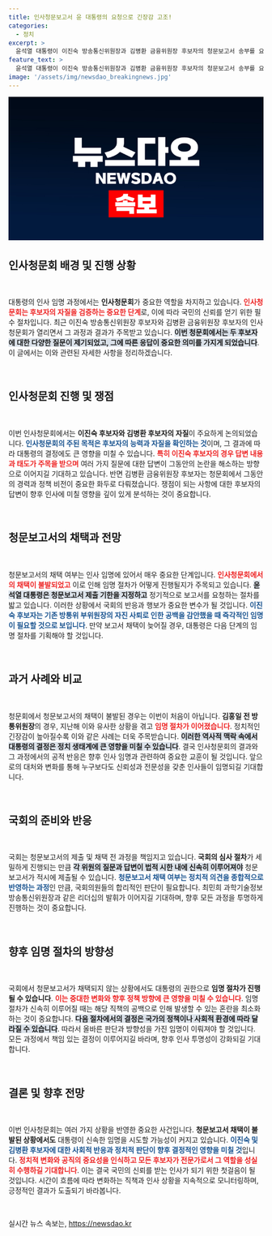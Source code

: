 ```yaml
---
title: 인사청문보고서 윤 대통령의 요청으로 긴장감 고조!
categories:
  - 정치
excerpt: >
  윤석열 대통령이 이진숙 방송통신위원장과 김병환 금융위원장 후보자의 청문보고서 송부를 요청했습니다. 국회가 기한 내 보고서를 제출하지 않을 경우, 두 후보자는 임명 절차에 돌입할 가능성이 큽니다. 이 초유의 상황에 대한 정치권의 반응은? 클릭해 확인하세요!
feature_text: >
  윤석열 대통령이 이진숙 방송통신위원장과 김병환 금융위원장 후보자의 청문보고서 송부를 요청했습니다. 국회가 기한 내 보고서를 제출하지 않을 경우, 두 후보자는 임명 절차에 돌입할 가능성이 큽니다. 이 초유의 상황에 대한 정치권의 반응은? 클릭해 확인하세요!
image: '/assets/img/newsdao_breakingnews.jpg'
---
```


<p><img src="/assets/img/newsdao_breakingnews.jpg" alt="ontimetimes 속보" /></p>

<h2 data-ke-size="size26">인사청문회 배경 및 진행 상황</h2>

<p data-ke-size="size16">&nbsp;</p>

<p>대통령의 인사 임명 과정에서는 <b>인사청문회</b>가 중요한 역할을 차지하고 있습니다. <b><span style="color: #ee2323;">인사청문회는 후보자의 자질을 검증하는 중요한 단계</span></b>로, 이에 따라 국민의 신뢰를 얻기 위한 필수 절차입니다. 최근 이진숙 방송통신위원장 후보자와 김병환 금융위원장 후보자의 인사청문회가 열리면서 그 과정과 결과가 주목받고 있습니다. <b><span style="background-color: #21538527;">이번 청문회에서는 두 후보자에 대한 다양한 질문이 제기되었고, 그에 따른 응답이 중요한 의미를 가지게 되었습니다</span></b>. 이 글에서는 이와 관련된 자세한 사항을 정리하겠습니다.</p>

<p data-ke-size="size16">&nbsp;</p>

<h2 data-ke-size="size26">인사청문회 진행 및 쟁점</h2>

<p data-ke-size="size16">&nbsp;</p>

<p>이번 인사청문회에서는 <b>이진숙 후보자와 김병환 후보자의 자질</b>이 주요하게 논의되었습니다. <b><span style="color: #1a5490;">인사청문회의 주된 목적은 후보자의 능력과 자질을 확인하는 것</span></b>이며, 그 결과에 따라 대통령의 결정에도 큰 영향을 미칠 수 있습니다. <b><span style="color: #ee2323;">특히 이진숙 후보자의 경우 답변 내용과 태도가 주목을 받으며</span></b> 여러 가지 질문에 대한 답변이 그동안의 논란을 해소하는 방향으로 이어지길 기대하고 있습니다. 반면 김병환 금융위원장 후보자는 청문회에서 그동안의 경력과 정책 비전이 중요한 화두로 다뤄졌습니다. 쟁점이 되는 사항에 대한 후보자의 답변이 향후 인사에 미칠 영향을 깊이 있게 분석하는 것이 중요합니다.</p>

<p data-ke-size="size16">&nbsp;</p>

<h2 data-ke-size="size26">청문보고서의 채택과 전망</h2>

<p data-ke-size="size16">&nbsp;</p>

<p>청문보고서의 채택 여부는 인사 임명에 있어서 매우 중요한 단계입니다. <b><span style="color: #ee2323;">인사청문회에서의 채택이 불발되었고</span></b> 이로 인해 임명 절차가 어떻게 진행될지가 주목되고 있습니다. <b><span style="background-color: #21538527;">윤석열 대통령은 청문보고서 제출 기한을 지정하고</span></b> 정기적으로 보고서를 요청하는 절차를 밟고 있습니다. 이러한 상황에서 국회의 반응과 행보가 중요한 변수가 될 것입니다. <b><span style="color: #1a5490;">이진숙 후보자는 기존 방통위 부위원장의 자진 사퇴로 인한 공백을 감안했을 때 즉각적인 임명이 필요할 것으로 보입니다</span></b>. 만약 보고서 채택이 늦어질 경우, 대통령은 다음 단계의 임명 절차를 기획해야 할 것입니다.</p>

<p data-ke-size="size16">&nbsp;</p>

<h2 data-ke-size="size26">과거 사례와 비교</h2>

<p data-ke-size="size16">&nbsp;</p>

<p>청문회에서 청문보고서의 채택이 불발된 경우는 이번이 처음이 아닙니다. <b>김홍일 전 방통위원장</b>의 경우, 지난해 이와 유사한 상황을 겪고 <b><span style="color: #ee2323;">임명 절차가 이어졌습니다</span></b>. 정치적인 긴장감이 높아질수록 이와 같은 사례는 더욱 주목받습니다. <b><span style="background-color: #21538527;">이러한 역사적 맥락 속에서 대통령의 결정은 정치 생태계에 큰 영향을 미칠 수 있습니다</span></b>. 결국 인사청문회의 결과와 그 과정에서의 공적 반응은 향후 인사 임명과 관련하여 중요한 교훈이 될 것입니다. 앞으로의 대처와 변화를 통해 누구보다도 신뢰성과 전문성을 갖춘 인사들이 임명되길 기대합니다.</p>

<p data-ke-size="size16">&nbsp;</p>

<h2 data-ke-size="size26">국회의 준비와 반응</h2>

<p data-ke-size="size16">&nbsp;</p>

<p>국회는 청문보고서의 제출 및 채택 전 과정을 책임지고 있습니다. <b>국회의 심사 절차</b>가 세밀하게 진행되는 만큼 <b><span style="background-color: #21538527;">각 위원의 질문과 답변이 법적 시한 내에 신속히 이루어져야</span></b> 청문보고서가 적시에 제출될 수 있습니다. <b><span style="color: #1a5490;">청문보고서 채택 여부는 정치적 의견을 종합적으로 반영하는 과정</span></b>인 만큼, 국회의원들의 합리적인 판단이 필요합니다. 최민희 과학기술정보방송통신위원장과 같은 리더십의 발휘가 이어지길 기대하며, 향후 모든 과정을 투명하게 진행하는 것이 중요합니다.</p>

<p data-ke-size="size16">&nbsp;</p>

<h2 data-ke-size="size26">향후 임명 절차의 방향성</h2>

<p data-ke-size="size16">&nbsp;</p>

<p>국회에서 청문보고서가 채택되지 않는 상황에서도 대통령의 권한으로 <b>임명 절차가 진행될 수 있습니다</b>. <b><span style="color: #ee2323;">이는 중대한 변화와 향후 정책 방향에 큰 영향을 미칠 수 있습니다</span></b>. 임명 절차가 신속히 이루어질 때는 해당 직책의 공백으로 인해 발생할 수 있는 혼란을 최소화하는 것이 중요합니다. <b><span style="background-color: #21538527;">다음 절차에서의 결정은 국가의 정책이나 사회적 환경에 따라 달라질 수 있습니다</span></b>. 따라서 올바른 판단과 방향성을 가진 임명이 이뤄져야 할 것입니다. 모든 과정에서 책임 있는 결정이 이루어지길 바라며, 향후 인사 투명성이 강화되길 기대합니다.</p>

<p data-ke-size="size16">&nbsp;</p>

<h2 data-ke-size="size26">결론 및 향후 전망</h2>

<p data-ke-size="size16">&nbsp;</p>

<p>이번 인사청문회는 여러 가지 상황을 반영한 중요한 사건입니다. <b>청문보고서 채택이 불발된 상황에서도</b> 대통령이 신속한 임명을 시도할 가능성이 커지고 있습니다. <b><span style="color: #1a5490;">이진숙 및 김병환 후보자에 대한 사회적 반응과 정치적 판단이 향후 결정적인 영향을 미칠 것</span></b>입니다. <b><span style="color: #ee2323;">정치적 변화와 공직의 중요성을 인식하고 모든 후보자가 전문가로서 그 역할을 성실히 수행하길 기대합니다</span></b>. 이는 결국 국민의 신뢰를 받는 인사가 되기 위한 첫걸음이 될 것입니다. 시간이 흐름에 따라 변화하는 직책과 인사 상황을 지속적으로 모니터링하며, 긍정적인 결과가 도출되기 바라봅니다.</p>

<p data-ke-size="size16">&nbsp;</p>
실시간 뉴스 속보는, <a href="https://newsdao.kr" rel="dofollow">https://newsdao.kr</a>


